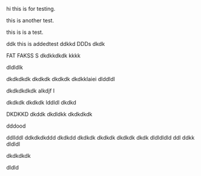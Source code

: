 hi this is for testing.

this is another test.

this is is a test.


ddk
this is addedtest
ddkkd
DDDs
dkdk

FAT FAKSS S
dkdkkdkdk
kkkk

dldldlk

dkdkdkdk
dkdkdk
dkdkdk
dkdkklaiei
dlddldl

dkdkdkdkdk alkdjf l

dkdkdk
dkdkdk
lddldl
dkdkd

DKDKKD
dkddk
dkdldkk
dkdkdkdk

dddood

ddllddl
ddkdkdkddd
dkdkdd
dkdkdk
dkdkdk
dkdkdk
dkdk
dldldldld
ddl
ddkk
dldldl

dkdkdkdk

dldld